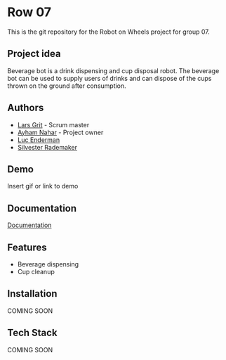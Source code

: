 
# Row 07

This is the git repository for the Robot on Wheels project for group 07.


## Project idea

Beverage bot is a drink dispensing and cup disposal robot. The beverage bot can be used to supply users of drinks and can dispose of the cups thrown on the ground after consumption.


## Authors

- [Lars Grit](https://gitlab.fdmci.hva.nl/gritla) - Scrum master
- [Ayham Nahar](https://gitlab.fdmci.hva.nl/nahara) - Project owner
- [Luc Enderman](https://gitlab.fdmci.hva.nl/enderml)
- [Silvester Rademaker](https://gitlab.fdmci.hva.nl/rademas1)


## Demo

Insert gif or link to demo


## Documentation

[Documentation](/docs/)


## Features

- Beverage dispensing
- Cup cleanup


## Installation

COMING SOON 


## Tech Stack

COMING SOON

